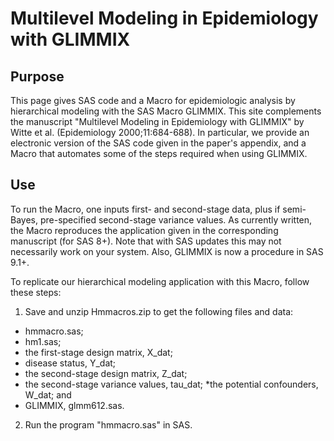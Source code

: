 # Multilevel Modeling in Epidemiology with GLIMMIX

## Purpose
This page gives SAS code and a Macro for epidemiologic analysis by hierarchical modeling with the SAS Macro GLIMMIX.  This site complements the manuscript "Multilevel Modeling in Epidemiology with GLIMMIX" by Witte et al. (Epidemiology 2000;11:684-688).  In particular, we provide an electronic version of the SAS code given in the paper's appendix, and a Macro that automates some of the steps required when using GLIMMIX.

## Use
To run the Macro, one inputs first- and second-stage data, plus if semi-Bayes, pre-specified second-stage variance values.   As currently written, the Macro reproduces the application given in the corresponding manuscript (for SAS 8+).  Note that with SAS updates this may not necessarily work on your system.  Also, GLIMMIX is now a procedure in SAS 9.1+. 

To replicate our hierarchical modeling application with this Macro, follow these steps:

1. Save and unzip Hmmacros.zip to get the following files and data:
  * hmmacro.sas;
  * hm1.sas;
  * the first-stage design matrix, X_dat;
  * disease status, Y_dat;
  * the second-stage design matrix, Z_dat;
  * the second-stage variance values, tau_dat;
  *the potential confounders, W_dat; and
  * GLIMMIX, glmm612.sas.
2. Run the program "hmmacro.sas" in SAS.
